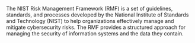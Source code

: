 The NIST Risk Management Framework (RMF) is a set of guidelines, standards, and processes developed by the National Institute of Standards and Technology (NIST) to help organizations effectively manage and mitigate cybersecurity risks. The RMF provides a structured approach for managing the security of information systems and the data they contain.